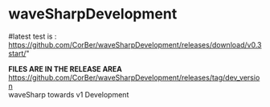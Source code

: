 # waveSharpDevelopment<br>

#latest test is :
https://github.com/CorBer/waveSharpDevelopment/releases/download/v0.3start/"

**FILES ARE IN THE RELEASE AREA**<br>
https://github.com/CorBer/waveSharpDevelopment/releases/tag/dev_version <br>
waveSharp towards v1 Development 
